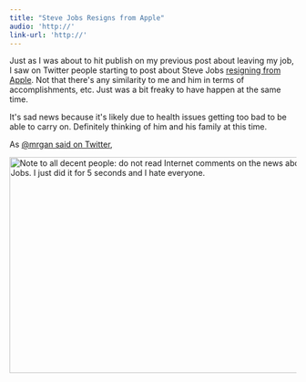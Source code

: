 ```yaml
---
title: "Steve Jobs Resigns from Apple"
audio: 'http://'
link-url: 'http://'
---
```

<p>Just as I was about to hit publish on my previous post about leaving my job, I saw on Twitter people starting to post about Steve Jobs <a href="http://finance.yahoo.com/news/Steve-Jobs-Resigns-as-CEO-of-bw-19285464.html">resigning from Apple</a>. Not that there's any similarity to me and him in terms of accomplishments, etc. Just was a bit freaky to have happen at the same time.</p>
<p>It's sad news because it's likely due to health issues getting too bad to be able to carry on. Definitely thinking of him and his family at this time.</p>
<p>As <a href="https://twitter.com/#!/mrgan/status/106497844466298882">@mrgan said on Twitter</a>,</p>
<p><img src="https://chrisenns.com/wp-content/uploads/2011/08/Screen-Shot-2011-08-24-at-4.56.11-PM.png" alt="Note to all decent people: do not read Internet comments on the news about Steve Jobs. I just did it for 5 seconds and I hate everyone." title="Screen Shot 2011-08-24 at 4.56.11 PM" width="599" height="379" class="aligncenter size-full wp-image-19640" /></p>
